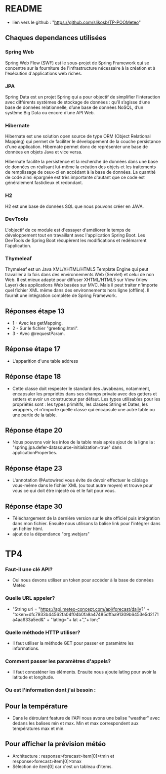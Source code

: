 # README

- lien vers le github : "https://github.com/slikosb/TP-POOMeteo"


## Chaques dependances utilisées
### Spring Web
Spring Web Flow (SWF) est le sous-projet de Spring Framework qui se concentre sur la fourniture de l'infrastructure nécessaire à la création et à l'exécution d'applications web riches.
### JPA
Spring Data est un projet Spring qui a pour objectif de simplifier l’interaction avec différents systèmes de stockage de données : qu’il s’agisse d’une base de données relationnelle, d’une base de données NoSQL, d’un système Big Data ou encore d’une API Web.
### Hibernate
Hibernate est une solution open source de type ORM (Object Relational Mapping) qui permet de faciliter le développement de la couche persistance d'une application. Hibernate permet donc de représenter une base de données en objets Java et vice versa.

Hibernate facilite la persistence et la recherche de données dans une base de données en réalisant lui-même la création des objets et les traitements de remplissage de ceux-ci en accédant à la base de données. La quantité de code ainsi épargnée est très importante d'autant que ce code est généralement fastidieux et redondant.
### H2
H2 est une base de données SQL que nous pouvons créer en JAVA.
### DevTools
L'objectif de ce module est d'essayer d'améliorer le temps de développement tout en travaillant avec l'application Spring Boot. Les DevTools de Spring Boot récupèrent les modifications et redémarrent l'application.
### Thymeleaf
Thymeleaf est un Java XML/XHTML/HTML5 Template Engine qui peut travailler à la fois dans des environnements Web (Servlet) et celui de non Web. Il est mieux adapté pour diffuser XHTML/HTML5 sur View (View Layer) des applications Web basées sur MVC. Mais il peut traiter n'importe quel fichier XML même dans des environnements hors ligne (offline). Il fournit une intégration complète de Spring Framework.
## Réponses étape 13
- 1 - Avec les getMapping.
- 2 - Sur le fichier "greeting.html".
- 3 - Avec @requestParam.
## Réponse étape 17
- L'apparition d'une table address
## Réponse étape 18
- Cette classe doit respecter le standard des Javabeans, notamment, encapsuler les propriétés dans ses champs private avec des getters et setters et avoir un constructeur par défaut.
Les types utilisables pour les propriétés sont : les types primitifs, les classes String et Dates, les wrappers, et n'importe quelle classe qui encapsule une autre table ou une partie de la table.
## Réponse étape 20
- Nous pouvons voir les infos de la table mais après ajout de la ligne la : "spring.jpa.defer-datasource-initialization=true" dans applicationProperties.
## Réponse étape 23
- L'annotation @Autowired vous évite de devoir effectuer le câblage vous-même dans le fichier XML (ou tout autre moyen) et trouve pour vous ce qui doit être injecté où et le fait pour vous.
## Réponse étape 30
- Téléchargement de la dernière version sur le site officiel puis intégration dans mon fichier. Ensuite nous utilisons la balise link pour l'intégrer dans un fichier html.
- ajout de la dépendance "org.webjars"

# TP4

### Faut-il une clé API?
- Oui nous devons utiliser un token pour accéder à la base de données Météo
### Quelle URL appeler?
- "String uri = "https://api.meteo-concept.com/api/forecast/daily?" +
  "token=dfc7933b44562fa04f04b0fa8a47485dffaa91309b6453e5d2171a4aa633a5ed&" +
  "latlng="+ lat +","+ lon;"
### Quelle méthode HTTP utiliser?
- Il faut utiliser la méthode GET pour passer en paramètre les informations.
### Comment passer les paramètres d'appels?
- Il faut concaténer les éléments. Ensuite nous ajoute latlng pour avoir la latitude et longitude.
### Ou est l'information dont j'ai besoin : 
## Pour la température
- Dans le déroulant feature de l'API nous avons une balise "weather" avec dedans les balises min et max. Min et max correspondent aux températures max et min.
## Pour afficher la prévision météo
- Architecture : response>forecast>item[0]>tmin et response>forecast>item[0]>tmax
- Sélection de item[0] car c'est un tableau d'items.